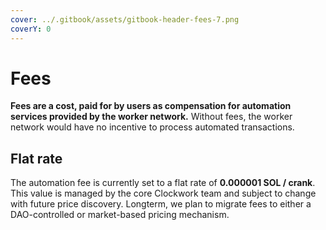 ```yaml
---
cover: ../.gitbook/assets/gitbook-header-fees-7.png
coverY: 0
---
```


# Fees

**Fees are a cost, paid for by users as compensation for automation services provided by the worker network.** Without fees, the worker network would have no incentive to process automated transactions.

## Flat rate

The automation fee is currently set to a flat rate of **0.000001 SOL / crank**. This value is managed by the core Clockwork team and subject to change with future price discovery. Longterm, we plan to migrate fees to either a DAO-controlled or market-based pricing mechanism.
